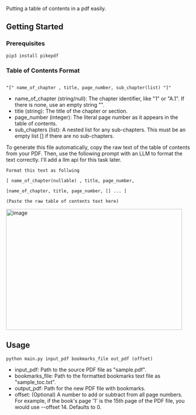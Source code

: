 <a id="readme-top"></a>


<!-- ABOUT THE PROJECT -->
Putting a table of contents in a pdf easily.

<!-- GETTING STARTED -->
## Getting Started

### Prerequisites

```
pip3 install pikepdf
```

### Table of Contents Format
```

"[" name_of_chapter , title, page_number, sub_chapter(list) "]"

```
* name_of_chapter (string/null): The chapter identifier, like "1" or "A.1". If there is none, use an empty string "".
* title (string): The title of the chapter or section.
* page_number (integer): The literal page number as it appears in the table of contents.
* sub_chapters (list): A nested list for any sub-chapters. This must be an empty list [] if there are no sub-chapters. 

To generate this file automatically, copy the raw text of the table of contents from your PDF. Then, use the following prompt with an LLM to format the text correctly. I'll add a llm api for this task later.

```
Format this text as follwing

[ name_of_chapter(nullable) , title, page_number,

[name_of_chapter, title, page_number, [] ... ]

(Paste the raw table of contents text here)

```

<img width="481" height="330" alt="image" src="https://github.com/user-attachments/assets/da0d6e9d-cf85-4da7-9f1e-f1a6a33cd3d5" />


<!-- USAGE EXAMPLES -->
## Usage

```
python main.py input_pdf bookmarks_file out_pdf (offset)
```
* input_pdf: Path to the source PDF file as "sample.pdf".
* bookmarks_file: Path to the formatted bookmarks text file as "sample_toc.txt".
* output_pdf: Path for the new PDF file with bookmarks.
* offset: (Optional) A number to add or subtract from all page numbers. For example, if the book's page '1' is the 15th page of the PDF file, you would use --offset 14. Defaults to 0.
